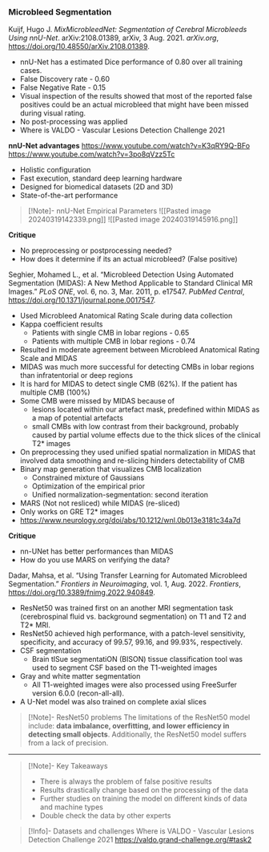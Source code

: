 
### Microbleed Segmentation

Kuijf, Hugo J. _MixMicrobleedNet: Segmentation of Cerebral Microbleeds Using nnU-Net_. arXiv:2108.01389, arXiv, 3 Aug. 2021. _arXiv.org_, https://doi.org/10.48550/arXiv.2108.01389.

- nnU-Net has a estimated Dice performance of 0.80 over all training cases. 
- False Discovery rate - 0.60
- False Negative Rate - 0.15
- Visual inspection of the results showed that most of the reported false positives could be an actual microbleed that might have been missed during visual rating. 
- No post-processing was applied 
- Where is VALDO - Vascular Lesions Detection Challenge 2021


**nnU-Net advantages**
https://www.youtube.com/watch?v=K3qRY9Q-BFo
https://www.youtube.com/watch?v=3po8qVzz5Tc
- Holistic configuration 
- Fast execution, standard deep learning hardware
- Designed for biomedical datasets (2D and 3D)
- State-of-the-art performance 

>[!Note]- nnU-Net Empirical Parameters
>![[Pasted image 20240319142339.png]]
>![[Pasted image 20240319145916.png]]

**Critique**
- No preprocessing or postprocessing needed?
- How does it determine if its an actual microbleed? (False positive)

Seghier, Mohamed L., et al. “Microbleed Detection Using Automated Segmentation (MIDAS): A New Method Applicable to Standard Clinical MR Images.” _PLoS ONE_, vol. 6, no. 3, Mar. 2011, p. e17547. _PubMed Central_, https://doi.org/10.1371/journal.pone.0017547.

- Used Microbleed Anatomical Rating Scale during data collection 
- Kappa coefficient results 
	- Patients with single CMB in lobar regions - 0.65
	- Patients with multiple CMB in lobar regions - 0.74
- Resulted in moderate agreement between Microbleed Anatomical Rating Scale and MIDAS 
- MIDAS was much more successful for detecting CMBs in lobar regions than infratentorial or deep regions
- It is hard for MIDAS to detect single CMB (62%). If the patient has multiple CMB (100%)
- Some CMB were missed by MIDAS because of 
	- lesions located within our artefact mask, predefined within MIDAS as a map of potential artefacts
	- small CMBs with low contrast from their background, probably caused by partial volume effects due to the thick slices of the clinical T2* images
- On preprocessing they used unified spatial normalization in MIDAS that involved data smoothing and re-slicing hinders detectability of CMB 
- Binary map generation that visualizes CMB localization
	- Constrained mixture of Gaussians
	- Optimization of the empirical prior
	- Unified normalization-segmentation: second iteration
- MARS (Not not resliced) while MIDAS (re-sliced)
- Only works on GRE T2* images
- https://www.neurology.org/doi/abs/10.1212/wnl.0b013e3181c34a7d

**Critique**
- nn-UNet has better performances than MIDAS
- How do you use MARS on verifying the data? 

Dadar, Mahsa, et al. “Using Transfer Learning for Automated Microbleed Segmentation.” _Frontiers in Neuroimaging_, vol. 1, Aug. 2022. _Frontiers_, https://doi.org/10.3389/fnimg.2022.940849.

- ResNet50 was trained first on an another MRI segmentation task (cerebrospinal fluid vs. background segmentation) on T1 and T2 and T2* MRI. 
- ResNet50 achieved high performance, with a patch-level sensitivity, specificity, and accuracy of 99.57, 99.16, and 99.93%, respectively.
- CSF segmentation
	- Brain tISue segmentatiON (BISON) tissue classification tool was used to segment CSF based on the T1-weighted images
- Gray and white matter segmentation
	- All T1-weighted images were also processed using FreeSurfer version 6.0.0 (recon-all-all).
- A U-Net model was also trained on complete axial slices

>[!Note]- ResNet50 problems
>The limitations of the ResNet50 model include:
>	**data imbalance, overfitting, and lower efficiency in detecting small objects**. 
>Additionally, the ResNet50 model suffers from a lack of precision.

-----


>[!Note]- Key Takeaways 
> - There is always the problem of false positive results 
> - Results drastically change based on the processing of the data 
> - Further studies on training the model on different kinds of data and machine types 
> - Double check the data by other experts 
>


>[!Info]- Datasets and challenges
>Where is VALDO - Vascular Lesions Detection Challenge 2021
>https://valdo.grand-challenge.org/#task2





